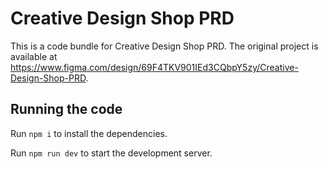 
  # Creative Design Shop PRD

  This is a code bundle for Creative Design Shop PRD. The original project is available at https://www.figma.com/design/69F4TKV901IEd3CQbpY5zy/Creative-Design-Shop-PRD.

  ## Running the code

  Run `npm i` to install the dependencies.

  Run `npm run dev` to start the development server.
  
